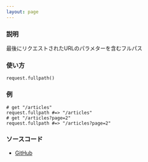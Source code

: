 ```yaml
---
layout: page
---
```


### 説明

最後にリクエストされたURLのパラメターを含むフルパス

### 使い方

    request.fullpath()

### 例

    # get "/articles"
    request.fullpath #=> "/articles"
    # get "/articles?page=2"
    request.fullpath #=> "/articles?page=2"

### ソースコード

- [GitHub](https://github.com/rails/rails/blob/984c3ef2775781d47efa9f541ce570daa2434a80/actionpack/lib/action_dispatch/http/request.rb#L249)
